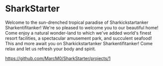 # SharkStarter
Welcome to the sun-drenched tropical paradise of Sharkickstartanker Sharkentifitanker!
We're so pleased to welcome you to our beautiful home!
Come enjoy a natural wonder-land to which we've added
world's finest resort facilities, a spectacular amusement park,
and succulent seafood!
This and more await you on Sharkickstartanker Sharkentifitanker!
Come relax and let us refresh your body and spirit.

https://github.com/MarcM0/SharkStarter/projects/1
